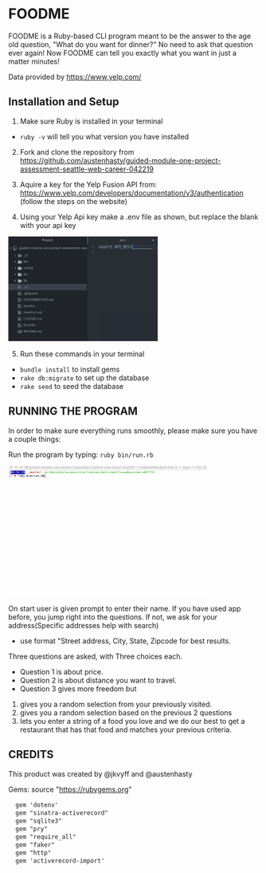 # FOODME

FOODME is a Ruby-based CLI program meant to be the answer to the age old question, "What do you want for dinner?"
No need to ask that question ever again! Now FOODME can tell you exactly what you want in just a matter minutes!

Data provided by https://www.yelp.com/

## Installation and Setup

1. Make sure Ruby is installed in your terminal
  * `ruby -v` will tell you what version you have installed

2. Fork and clone the repository from https://github.com/austenhasty/guided-module-one-project-assessment-seattle-web-career-042219

3. Aquire a key for the Yelp Fusion API from: https://www.yelp.com/developers/documentation/v3/authentication (follow the steps on the website)

4. Using your Yelp Api key make a .env file as shown, but replace the blank with your api key
<img src="https://raw.githubusercontent.com/austenhasty/guided-module-one-project-assessment-seattle-web-career-042219/f305ac4ab37d206689961e1408c8f9a129139692/assets/env_example.png" width="300">

5. Run these commands in your terminal
* `bundle install` to install gems
* `rake db:migrate` to set up the database
* `rake seed` to seed the database


## RUNNING THE PROGRAM

In order to make sure everything runs smoothly, please make sure you have a couple things:

Run the program by typing: `ruby bin/run.rb`

<img src="https://raw.githubusercontent.com/austenhasty/guided-module-one-project-assessment-seattle-web-career-042219/f305ac4ab37d206689961e1408c8f9a129139692/assets/explain_program.gif" width="400">

On start user is given prompt to enter their name.
If you have used app before, you jump right into the questions.
If not, we ask for your address(Specific addresses help with search)
- use format "Street address, City, State, Zipcode for best results.

Three questions are asked, with Three choices each.
- Question 1 is about price.
- Question 2 is about distance you want to travel.
- Question 3 gives more freedom but 
 1. gives you a random selection from your previously visited. 
 2. gives you a random selection based on the previous 2 questions
 3. lets you enter a string of a food you love and we do our best to get a restaurant that has that food and matches your previous criteria.
## CREDITS

This product was created by @jkvyff and @austenhasty

Gems: source "https://rubygems.org"
```
  gem 'dotenv'
  gem "sinatra-activerecord"
  gem "sqlite3"
  gem "pry"
  gem "require_all"
  gem "faker"
  gem "http"
  gem 'activerecord-import'
```
